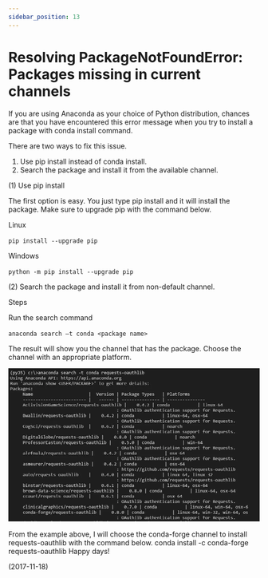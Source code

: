 ```yaml
---
sidebar_position: 13
---
```


# Resolving PackageNotFoundError: Packages missing in current channels

If you are using Anaconda as your choice of Python distribution, chances are that you have encountered this error message when you try to install a package with conda install command.

There are two ways to fix this issue.

1. Use pip install instead of conda install.
2. Search the package and install it from the available channel.

(1) Use pip install

The first option is easy. You just type pip install and it will install the package. Make sure to upgrade pip with the command below.

Linux

`pip install --upgrade pip`

Windows

`python -m pip install --upgrade pip`

(2) Search the package and install it from non-default channel.

Steps

Run the search command

`anaconda search –t conda <package name>`

The result will show you the channel that has the package. Choose the channel with an appropriate platform.

![img](img/13/img-1.webp)

From the example above, I will choose the conda-forge channel to install requests-oauthlib with the command below.
conda install -c conda-forge requests-oauthlib
Happy days!

(2017-11-18)
